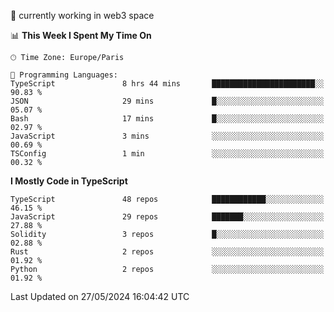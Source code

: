 🔭 currently working in web3 space

<!--START_SECTION:waka-->
📊 **This Week I Spent My Time On** 

```text
🕑︎ Time Zone: Europe/Paris

💬 Programming Languages: 
TypeScript               8 hrs 44 mins       ███████████████████████░░   90.83 % 
JSON                     29 mins             █░░░░░░░░░░░░░░░░░░░░░░░░   05.07 % 
Bash                     17 mins             █░░░░░░░░░░░░░░░░░░░░░░░░   02.97 % 
JavaScript               3 mins              ░░░░░░░░░░░░░░░░░░░░░░░░░   00.69 % 
TSConfig                 1 min               ░░░░░░░░░░░░░░░░░░░░░░░░░   00.32 % 
```

**I Mostly Code in TypeScript** 

```text
TypeScript               48 repos            ████████████░░░░░░░░░░░░░   46.15 % 
JavaScript               29 repos            ███████░░░░░░░░░░░░░░░░░░   27.88 % 
Solidity                 3 repos             █░░░░░░░░░░░░░░░░░░░░░░░░   02.88 % 
Rust                     2 repos             ░░░░░░░░░░░░░░░░░░░░░░░░░   01.92 % 
Python                   2 repos             ░░░░░░░░░░░░░░░░░░░░░░░░░   01.92 % 
```




 Last Updated on 27/05/2024 16:04:42 UTC
<!--END_SECTION:waka-->
